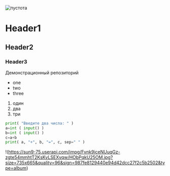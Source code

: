 ![пустота](https://user-images.githubusercontent.com/91655367/135824145-43cdc622-bf4a-42ca-8e9b-a1ea6cdfc1f5.jpg)
# Header1
## Header2
### Header3
Демонстрационный репозиторий
- one
- two
- three

1. один
2. два
3. три

```python
print( "Введите два числа: " )
a=int ( input() )
b=int ( input() )
c=a+b
print( a, "+", b, "=", c, sep=" " )
```
!(https://sun9-75.userapi.com/impg/Fvnk9iceNUuqGz-zgte54mmhtT2KsKvLSEXyqw/HObPqkU25OM.jpg?size=735x665&quality=96&sign=987fe8129440e94d42dcc27f2c5b2502&type=album)
